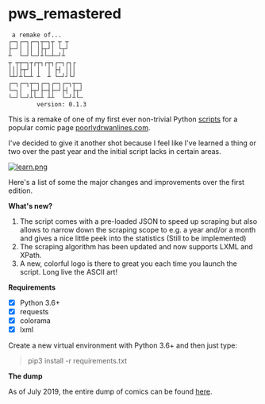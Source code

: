# pws_remastered

~~~
 a remake of...
┌─┐┌─┐┌─┐┬─┐┬ ┬ ┬    
├─┘│ ││ │├┬┘│ └┬┘    
┴  └─┘└─┘┴└─┴─┘┴     
┬ ┬┬─┐┬┌┬┐┌┬┐┌─┐┌┐┌  
│││├┬┘│ │  │ ├┤ │││  
└┴┘┴└─┴ ┴  ┴ └─┘┘└┘  
┌─┐┌─┐┬─┐┌─┐┌─┐┌─┐┬─┐
└─┐│  ├┬┘├─┤├─┘├┤ ├┬┘
└─┘└─┘┴└─┴ ┴┴  └─┘┴└─
        version: 0.1.3
~~~

This is a remake of one of my first ever non-trivial Python 
[scripts](https://github.com/baduker/poorlywrittenscraper) for a popular comic
page [poorlydrwanlines.com](http://poorlydrawnlines.com).

I've decided to give it another shot because I feel like I've learned a thing
or two over the past year and the initial script lacks in certain areas. 

[![learn.png](http://www.poorlydrawnlines.com/wp-content/uploads/2019/06/learn.png)](http://www.poorlydrawnlines.com/comic/learn/)

Here's a list of some the major changes and improvements over the first edition.

**What's new?**

1. The script comes with a pre-loaded JSON to speed up scraping but also allows
to narrow down the scraping scope to e.g. a year and/or a month and gives a nice
little peek into the statistics (Still to be implemented) 
2. The scraping algorithm has been updated and now supports LXML and XPath.
3. A new, colorful logo is there to great you each time you launch the script.
Long live the ASCII art!

**Requirements**

- [x] Python 3.6+
- [x] requests
- [x] colorama
- [x] lxml

Create a new virtual environment with Python 3.6+ and then just type:
> pip3 install -r requirements.txt

**The dump**

As of July 2019, the entire dump of comics can be found
[here](https://yadi.sk/d/3KO2w_sfJxU8Tg).
